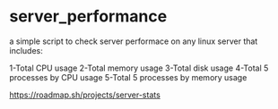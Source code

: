 # server_performance
a simple script to check server performace on any linux server that includes:

1-Total CPU usage
2-Total memory usage
3-Total disk usage
4-Total 5 processes by CPU usage
5-Total 5 processes by memory usage

https://roadmap.sh/projects/server-stats
